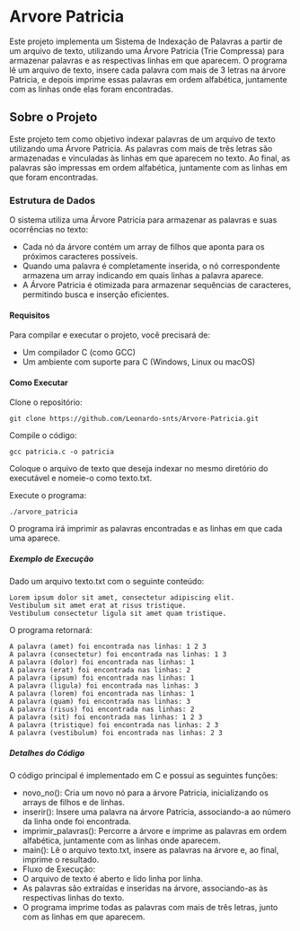 # Arvore Patricia

Este projeto implementa um Sistema de Indexação de Palavras a partir de um arquivo de texto, utilizando uma Árvore Patricia (Trie Compressa) para armazenar palavras e as respectivas linhas em que aparecem. O programa lê um arquivo de texto, insere cada palavra com mais de 3 letras na árvore Patricia, e depois imprime essas palavras em ordem alfabética, juntamente com as linhas onde elas foram encontradas.

## Sobre o Projeto

Este projeto tem como objetivo indexar palavras de um arquivo de texto utilizando uma Árvore Patricia. As palavras com mais de três letras são armazenadas e vinculadas às linhas em que aparecem no texto. Ao final, as palavras são impressas em ordem alfabética, juntamente com as linhas em que foram encontradas.

### Estrutura de Dados

O sistema utiliza uma Árvore Patricia para armazenar as palavras e suas ocorrências no texto:

- Cada nó da árvore contém um array de filhos que aponta para os próximos caracteres possíveis.
- Quando uma palavra é completamente inserida, o nó correspondente armazena um array indicando em quais linhas a palavra aparece.
- A Árvore Patricia é otimizada para armazenar sequências de caracteres, permitindo busca e inserção eficientes.

#### Requisitos

Para compilar e executar o projeto, você precisará de:

- Um compilador C (como GCC)
- Um ambiente com suporte para C (Windows, Linux ou macOS)

#### Como Executar
Clone o repositório:

```
git clone https://github.com/Leonardo-snts/Arvore-Patricia.git
```

Compile o código:

```
gcc patricia.c -o patricia
```

Coloque o arquivo de texto que deseja indexar no mesmo diretório do executável e nomeie-o como texto.txt.

Execute o programa:

```
./arvore_patricia
```

O programa irá imprimir as palavras encontradas e as linhas em que cada uma aparece.

##### Exemplo de Execução

Dado um arquivo texto.txt com o seguinte conteúdo:
```
Lorem ipsum dolor sit amet, consectetur adipiscing elit.
Vestibulum sit amet erat at risus tristique.
Vestibulum consectetur ligula sit amet quam tristique.
```
O programa retornará:
```
A palavra (amet) foi encontrada nas linhas: 1 2 3 
A palavra (consectetur) foi encontrada nas linhas: 1 3 
A palavra (dolor) foi encontrada nas linhas: 1 
A palavra (erat) foi encontrada nas linhas: 2 
A palavra (ipsum) foi encontrada nas linhas: 1 
A palavra (ligula) foi encontrada nas linhas: 3 
A palavra (lorem) foi encontrada nas linhas: 1 
A palavra (quam) foi encontrada nas linhas: 3 
A palavra (risus) foi encontrada nas linhas: 2 
A palavra (sit) foi encontrada nas linhas: 1 2 3 
A palavra (tristique) foi encontrada nas linhas: 2 3 
A palavra (vestibulum) foi encontrada nas linhas: 2 3 
```
##### Detalhes do Código

O código principal é implementado em C e possui as seguintes funções:

- novo_no(): Cria um novo nó para a árvore Patricia, inicializando os arrays de filhos e de linhas.
- inserir(): Insere uma palavra na árvore Patricia, associando-a ao número da linha onde foi encontrada.
- imprimir_palavras(): Percorre a árvore e imprime as palavras em ordem alfabética, juntamente com as linhas onde aparecem.
- main(): Lê o arquivo texto.txt, insere as palavras na árvore e, ao final, imprime o resultado.
- Fluxo de Execução:
- O arquivo de texto é aberto e lido linha por linha.
- As palavras são extraídas e inseridas na árvore, associando-as às respectivas linhas do texto.
- O programa imprime todas as palavras com mais de três letras, junto com as linhas em que aparecem.
